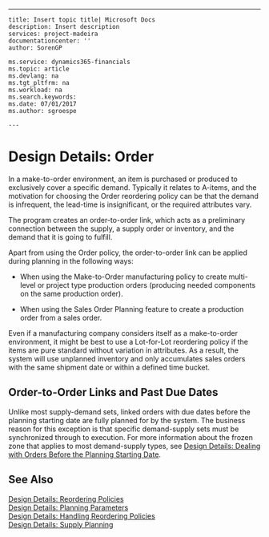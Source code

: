 ---
    title: Insert topic title| Microsoft Docs
    description: Insert description
    services: project-madeira
    documentationcenter: ''
    author: SorenGP

    ms.service: dynamics365-financials
    ms.topic: article
    ms.devlang: na
    ms.tgt_pltfrm: na
    ms.workload: na
    ms.search.keywords:
    ms.date: 07/01/2017
    ms.author: sgroespe

    ---
# Design Details: Order
In a make\-to\-order environment, an item is purchased or produced to exclusively cover a specific demand. Typically it relates to A\-items, and the motivation for choosing the Order reordering policy can be that the demand is infrequent, the lead\-time is insignificant, or the required attributes vary.  
  
 The program creates an order\-to\-order link, which acts as a preliminary connection between the supply, a supply order or inventory, and the demand that it is going to fulfill.  
  
 Apart from using the Order policy, the order\-to\-order link can be applied during planning in the following ways:  
  
-   When using the Make\-to\-Order manufacturing policy to create multi\-level or project type production orders \(producing needed components on the same production order\).  
  
-   When using the Sales Order Planning feature to create a production order from a sales order.  
  
 Even if a manufacturing company considers itself as a make\-to\-order environment, it might be best to use a Lot\-for\-Lot reordering policy if the items are pure standard without variation in attributes. As a result, the system will use unplanned inventory and only accumulates sales orders with the same shipment date or within a defined time bucket.  
  
## Order\-to\-Order Links and Past Due Dates  
 Unlike most supply\-demand sets, linked orders with due dates before the planning starting date are fully planned for by the system. The business reason for this exception is that specific demand\-supply sets must be synchronized through to execution. For more information about the frozen zone that applies to most demand\-supply types, see [Design Details: Dealing with Orders Before the Planning Starting Date](../ApplicationDesign/design-details-dealing-with-orders-before-the-planning-starting-date.md).  
  
## See Also  
 [Design Details: Reordering Policies](../ApplicationDesign/design-details-reordering-policies.md)   
 [Design Details: Planning Parameters](../ApplicationDesign/design-details-planning-parameters.md)   
 [Design Details: Handling Reordering Policies](../ApplicationDesign/design-details-handling-reordering-policies.md)   
 [Design Details: Supply Planning](../ApplicationDesign/design-details-supply-planning.md)